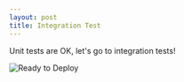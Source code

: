 ```yaml
---
layout: post
title: Integration Test
---
```


Unit tests are OK, let's go to integration tests!

![Ready to Deploy](https://media.giphy.com/media/3o6gDPOfndHP6v5tpS/giphy.gif)


